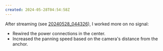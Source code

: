 ```yaml
---
created: 2024-05-28T04:54:58Z
---
```


After streaming (see [20240528_044326](20240528_044326.md)), I worked more on no signal:
- Rewired the power connections in the center.
- Increased the panning speed based on the camera's distance from the anchor.
